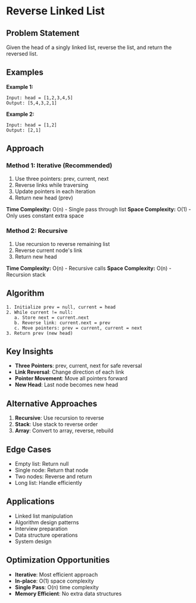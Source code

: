 # Reverse Linked List

## Problem Statement

Given the head of a singly linked list, reverse the list, and return the reversed list.

## Examples

**Example 1:**
```
Input: head = [1,2,3,4,5]
Output: [5,4,3,2,1]
```

**Example 2:**
```
Input: head = [1,2]
Output: [2,1]
```

## Approach

### Method 1: Iterative (Recommended)
1. Use three pointers: prev, current, next
2. Reverse links while traversing
3. Update pointers in each iteration
4. Return new head (prev)

**Time Complexity:** O(n) - Single pass through list
**Space Complexity:** O(1) - Only uses constant extra space

### Method 2: Recursive
1. Use recursion to reverse remaining list
2. Reverse current node's link
3. Return new head

**Time Complexity:** O(n) - Recursive calls
**Space Complexity:** O(n) - Recursion stack

## Algorithm

```
1. Initialize prev = null, current = head
2. While current != null:
   a. Store next = current.next
   b. Reverse link: current.next = prev
   c. Move pointers: prev = current, current = next
3. Return prev (new head)
```

## Key Insights

- **Three Pointers**: prev, current, next for safe reversal
- **Link Reversal**: Change direction of each link
- **Pointer Movement**: Move all pointers forward
- **New Head**: Last node becomes new head

## Alternative Approaches

1. **Recursive**: Use recursion to reverse
2. **Stack**: Use stack to reverse order
3. **Array**: Convert to array, reverse, rebuild

## Edge Cases

- Empty list: Return null
- Single node: Return that node
- Two nodes: Reverse and return
- Long list: Handle efficiently

## Applications

- Linked list manipulation
- Algorithm design patterns
- Interview preparation
- Data structure operations
- System design

## Optimization Opportunities

- **Iterative**: Most efficient approach
- **In-place**: O(1) space complexity
- **Single Pass**: O(n) time complexity
- **Memory Efficient**: No extra data structures

